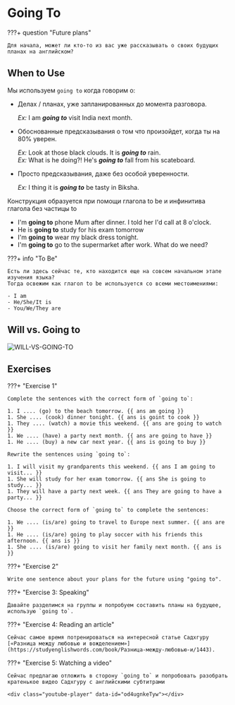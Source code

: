 # Going To

???+ question "Future plans"

    Для начала, может ли кто-то из вас уже рассказывать о своих будущих планах на английском?

## When to Use

Мы используем `going to` когда говорим о:

-   Делах / планах, уже запланированных до момента разговора.

    _Ex:_ I am **_going to_** visit India next month.

-   Обоснованные предсказывания о том что произойдет, когда ты на 80% уверен.

    _Ex:_ Look at those black clouds. It is **_going to_** rain.  
    _Ex:_ What is he doing?! He's **_going to_** fall from his scateboard.

-   Просто предсказывания, даже без особой уверенности.

    _Ex:_ I thing it is **_going to_** be tasty in Biksha.

Конструкция образуется при помощи глагола to be и инфинитива глагола без частицы to

-   I'm **going to** phone Mum after dinner. I told her I'd call at 8 o'clock.
-   He is **going to** study for his exam tomorrow
-   I'm **going to** wear my black dress tonight.
-   I'm **going to** go to the supermarket after work. What do we need?

???+ info "To Be"

    Есть ли здесь сейчас те, кто находится еще на совсем начальном этапе изучения языка?
    Тогда освежим как глагол to be используется со всеми местоимениями:

    - I am
    - He/She/It is
    - You/We/They are

## Will vs. Going to

![WILL-VS-GOING-TO](https://github.com/AlexFreik/isha-english/assets/61039123/baf15784-e628-4ad3-a2fe-fa184d026bd7)

## Exercises

???+ "Exercise 1"

    Complete the sentences with the correct form of `going to`:

    1. I .... (go) to the beach tomorrow. {{ ans am going }}
    1. She .... (cook) dinner tonight. {{ ans is goint to cook }}
    1. They .... (watch) a movie this weekend. {{ ans are going to watch }}
    1. We .... (have) a party next month. {{ ans are going to have }}
    1. He .... (buy) a new car next year. {{ ans is going to buy }}

    Rewrite the sentences using `going to`:

    1. I will visit my grandparents this weekend. {{ ans I am going to visit... }}
    1. She will study for her exam tomorrow. {{ ans She is going to study... }}
    1. They will have a party next week. {{ ans They are going to have a party... }}

    Choose the correct form of `going to` to complete the sentences:

    1. We .... (is/are) going to travel to Europe next summer. {{ ans are }}
    1. He .... (is/are) going to play soccer with his friends this afternoon. {{ ans is }}
    1. She .... (is/are) going to visit her family next month. {{ ans is }}

???+ "Exercise 2"

    Write one sentence about your plans for the future using "going to".

???+ "Exercise 3: Speaking"

    Давайте разделимся на группы и попробуем составить планы на будущее, использую `going to`.

???+ "Exercise 4: Reading an article"

    Сейчас самое время потренироваться на интересной статье Садхгуру
    [«Разница между любовью и вожделением»](https://studyenglishwords.com/book/Разница-между-любовью-и/1443).

???+ "Exercise 5: Watching a video"

    Сейчас предлагаю отложить в сторону `going to` и попробовать разобрать кратенькое видео Садхгуру с английскими субтитрами

    <div class="youtube-player" data-id="od4ugnkeTyw"></div>
